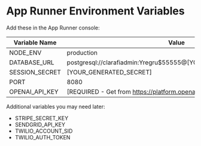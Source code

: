 # App Runner Environment Variables

Add these in the App Runner console:

| Variable Name | Value |
|--------------|-------|
| NODE_ENV | production |
| DATABASE_URL | postgresql://clarafiadmin:Yregru$55555@[YOUR_ENDPOINT]:5432/postgres |
| SESSION_SECRET | [YOUR_GENERATED_SECRET] |
| PORT | 8080 |
| OPENAI_API_KEY | [REQUIRED - Get from https://platform.openai.com/api-keys] |

Additional variables you may need later:
- STRIPE_SECRET_KEY
- SENDGRID_API_KEY
- TWILIO_ACCOUNT_SID
- TWILIO_AUTH_TOKEN